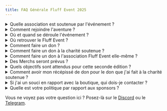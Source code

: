 ```yaml
---
title: FAQ Générale Fluff Event 2025
---
```


<details>
<summary>Quelle association est soutenue par l'événement ?
</summary>

Du 29 avril au 02 mai, la communauté a pu voter pour l'association qu'elle souhaitait soutenir lors de l'événement 2025. L'association qui a remporté le vote n'a pas souhaité donner suite, et donc nous avons choisi la seconde finaliste pour cette édition 2025 : **En Avant Toute(s)** !

Pour en savoir plus sur cette association, rendez-vous sur leur site : [enavanttoutes.fr](https://enavanttoutes.fr/)

</details>

<details>
<summary>Comment rejoindre l'aventure ?
</summary>

Chaque année nous ouvrons un formulaire afin que les gens puissent se proposer comme candidat à l'événement. Malheureusement, tout le monde ne pourra pas être pris car nous recevons beaucoup de candidatures, mais peut-être aurez vous la chance d'être sélectionné !

</details>

<details>
<summary>Où et quand se déroule l'événement ?
</summary>

Où ? Sur **Twitch** ! Sur toutes les chaines des **participants à l'événement** !
Quand ? Du **30 mai au 1<sup>er</sup> juin 2025** !

</details>

<details>
<summary>Où retrouver le Fluff Event ?
</summary>

Nous sommes de partout ! Twitter, Discord, Telegram, Instagram...  
Tous nos réseaux sont ici : [https://linktr.ee/fluffevent](https://linktr.ee/fluffevent)
</details>

<details>
<summary>Comment faire un don ?</summary>

Lors de l'événement, il est possible de faire des dons pour soutenir l'association défendu.  
Si vous souhaitez aider l'association _Fluff Event_ qui organise l'événement, vous pouvez [faire un don sur notre page HelloAsso](https://www.helloasso.com/associations/fluff-event/formulaires/1). C'est un énorme soutient pour toute l'équipe.

</details>

<details>
<summary>Comment faire un don à la charité soutenue ?</summary>

Il faudra attendre le **week-end de l'événement**, pour ensuite faire un don sur le Stream d'un des Streamers de l'évent.
Le lien de notre Streamlabs Chartity sera partagé ici lorsque l'événement prendra lieu !

</details>

<details>
<summary>Comment faire un don à l'association Fluff Event elle-même ?</summary>

Si vous souhaitez soutenir **notre propre association** (car, comme toute association, nous avons des frais de fonctionnement, paiement de l'assurance, hébergement de notre site web, ...) vous pouvez faire un [don en cliquant ici](https://www.helloasso.com/associations/fluff-event/formulaires/1).

</details>

<details>
<summary>Des Merchs seront prévus ?</summary>

Beaucoup ! Et comme l'an dernier, nous garantissons un montant reversé à la charité soutenue pour chaque goodies acheté. N'hésitez pas à vous prendre en photo avec après l'événement, et à nous tagguer sur nos [réseaux sociaux](https://linktr.ee/fluffevent) !

</details>

<details>
<summary>Quels objectifs sont attendus pour cette seconde édition ?</summary>

Nous avons eu l'immense honneur de pouvoir réunir **22 079 €** en **54h de live** marathon, avec une **trentaine de participants** l'an dernier.
Cette année, nous espérons faire mieux sur tous les aspects, mais seul notre travail et votre investissement répondrons à cette question ! =)

</details>

<details>
<summary>Comment avoir mon récépissé de don pour le don que j'ai fait à la charité soutenue ?</summary>

Vous pourrez contacter la charité soutenue à ce sujet directement par mail ! Nous donnerons plus d'information ici lorsque l'association aura été choisie.

</details>

<details>
<summary>Si j'ai un souci en rapport avec la boutique, qui dois-je contacter ?</summary>

Par mail, à [shop@fluffevent.fr](mailto:shop@fluffevent.fr), ou encore sur notre [Discord](https://discord.com/invite/rAesnJHuPe) en générant un ticket !

</details>

<details>
<summary>Quelle est votre politique par rapport aux sponsors ?</summary>

L'événement a fait **voter la communauté** à ce sujet, et la majorité des personnes exprimées sont **d'accord** pour qu'il y ait un sponsor au Fluff Event, à la condition que ce sponsor soit aussi **irréprochable que possible éthiquement** et que le **chèque soit reversé à la charité soutenue**.

</details>

Vous ne voyez pas votre question ici ? Posez-là sur le [Discord](https://discord.gg/rAesnJHuPe) ou le [Telegram](https://t.me/FluffEvent).
